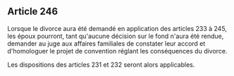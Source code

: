 Article 246
----
Lorsque le divorce aura été demandé en application des articles 233 à 245, les
époux pourront, tant qu'aucune décision sur le fond n'aura été rendue, demander
au juge aux affaires familiales de constater leur accord et d'homologuer le
projet de convention réglant les conséquences du divorce.

Les dispositions des articles 231 et 232 seront alors applicables.
